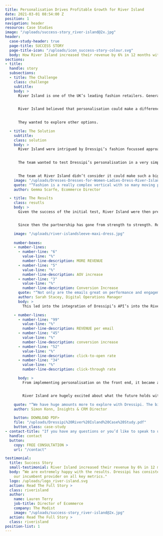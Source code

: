 ```yaml
---
title: Personalisation Drives Profitable Growth for River Island
date: 2021-03-01 08:54:00 Z
position: 1
navigation: header
resource: Case Studies
image: "/uploads/success-story_river-island@2x.jpg"
header:
  case-study-header: true
  page-title: SUCCESS STORY
  page-title-icon: "/uploads/icon_success-story-colour.svg"
  body: How River Island increased their revenue by 6% in 12 months with Dressipi’s fashion-focused approach to personalisation and better data
sections:
- title: 
  handle: story
  subsections:
  - title: The Challenge
    class: challenge
    subtitle:
    body: >
      River Island is one of the UK’s leading fashion retailers. Generating millions of pounds of annual revenue, the brand boasts over 350 stores worldwide and six dedicated online sites operating in four currencies. 
      

      River Island believed that personalisation could make a difference to their customer experiences and in turn, their online revenue. Despite this, they were struggling to see any material difference with the two generic personalisation providers they were using. 
      

      They wanted to explore other options.

  - title: The Solution
    subtitle:
    class: solution
    body: >
      River Island were intrigued by Dressipi’s fashion focussed approach and understood that a fashion focus vs a generic approach was likely to provide a much better experience to customers.
   

      The team wanted to test Dressipi’s personalisation in a very simple, light touch way and so decided to start with personalisation on the womenswear Product Listing Page (PLP). 
    

      The team at River Island didn’t consider it could make such a big difference. The initial results surprised - Dressipi outperformed the 2 other generic providers with a 3% increase in revenue per visitor."
    image: "/uploads/Dresses-Dresses-for-Women-Ladies-Dress-River-Island.jpg"
    quote: "“Fashion is a really complex vertical with so many moving parts. We have to contend with seasonality and trends, and that’s before we even layer on personal preferences. We saw an uplift in the Dressipi segment and saw a worse performance vs our control in the recommendation engine that wasn’t in the fashion vertical, so the non Dressipi variant was actually having a detrimental impact on performance”"
    author: Gemma Scarfe, Ecommerce Director

  - title: The Results
    class: resutls
    body: >
      Given the success of the initial test, River Island were then prepared to extend personalisation to all parts of the customer journey and expand across their menswear and kidswear categories.


      Since then the partnership has gone from strength to strength. Rolling out personalised outfits and similar items on the Product Description Page and PLP saw results get better and better increasing revenue from the initial 3% to 6% in just 12 months, increasing AOV by 5% and increasing conversion by 3%.

    image: "/uploads/river-islandsleeve-maxi-dress.jpg"
    
    number-boxes:
    - number-lines:
      - number-line: "6"
        value-line: "%"
        number-line-description: MORE REVENUE
      - number-line: "5"
        value-line: "%"
        number-line-description: AOV increase
      - number-line: "3"
        value-line: "%"
        number-line-description: Conversion Increase
      quote: "“Not only are the emails great on performance and engagement on the customer but on our teams as well, the time frames that we can turn these emails around are quicker than if we were to send a normal trade email. After the success of having Dressipi within our BAU emails, we’re looking at ways we can explore other use cases with emails. As part of a retention and acquisition plan, we’re looking at how we can talk to customers post-purchase by using Dressipi’s outfit recommendations.”"
      author: Sarah Stacey, Digital Operations Manager
      body: >
        This led into the integration of Dressipi’s API’s into the River Island emails with exceptional results. Click-Through Rates on average against the control group are up around 34% with a Click-to-Open Rate increase of 52%. For sessions that hit the site, there is an average conversion increase of around 45% and overall Revenue per Email is up around 99%.

    - number-lines:
      - number-line: "99"
        value-line: "%"
        number-line-description: REVENUE per email
      - number-line: "45"
        value-line: "%"
        number-line-description: conversion increase
      - number-line: "52"
        value-line: "%"
        number-line-description: click-to-open rate
      - number-line: "34"
        value-line: "%"
        number-line-description: click-through rate

      body: >
        From implementing personalisation on the front end, it became apparent that there was new access to data that did not exist before. This was not only useful to the commerce team but also many other parts of the business. The different approach to the data with a customer lens and product specific lens were especially helpful for the buying and merchandising teams.


        River Island are hugely excited about what the future holds with the full Dressipi ecommerce partnership as they can see the growth isn't static but exponential.  

    quote: "“We have huge amounts more to explore with Dressipi. The bit that really excites me is how we come together on insights. Getting beyond personalisation has really helped us understand our customer base and what they want and need.”"
    author: Simon Konn, Insights & CRM Director

    button: DOWNLOAD PDF>
    file: "/uploads/Dressipi%20River%20Island%20Case%20Study.pdf"
    button_class: case-study
- contact-title: "If you have any questions or you’d like to speak to us directly about how fashion-specific  personalisation can make a difference to your customer experience and increase your online revenue, please get in touch."
  handle: contact
  button:
    copy: FREE CONSULTATION >
    url: "/contact"

testimonial:
  title: Success Story
  small-testimonial: River Island increased their revenue by 6% in 12 months
  body: “We are extremely happy with the results. Dressipi has consistently outperformed
    our incumbent provider on all key metrics."
  logo: /uploads/logo_river-island.svg
  action: Read The Full Story >
  class: riverisland
  author:
    name: Lauren Terry
    job-title: Director of Ecommerce
    company: The Modist
    image: "/uploads/success-story_river-island@2x.jpg"
  action: Read The Full Story >
  class: riverisland
position-list: 1
---
```

